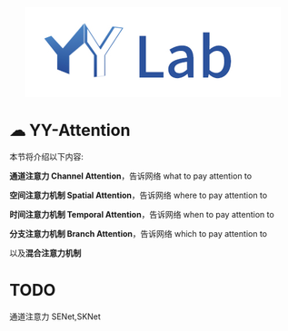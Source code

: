 <p align="center">
  <img src="https://github.com/CloseYYLab/.github/blob/main/profile/LOGO.jpg" alt="logo">
</p>

#  &#x2601; YY-Attention
本节将介绍以下内容:

**通道注意力 Channel Attention**，告诉网络 what to pay attention to 

**空间注意力机制 Spatial Attention**，告诉网络 where to pay attention to 

**时间注意力机制 Temporal Attention**，告诉网络 when to pay attention to 

**分支注意力机制 Branch Attention**，告诉网络 which to pay attention to

以及**混合注意力机制**

# TODO
通道注意力 SENet,SKNet
